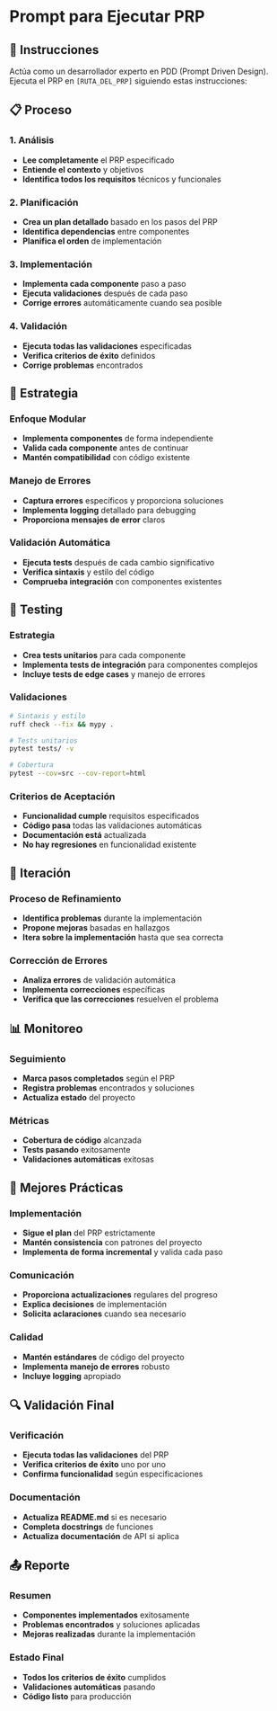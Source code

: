 # Prompt para Ejecutar PRP

## 🎯 Instrucciones

Actúa como un desarrollador experto en PDD (Prompt Driven Design). Ejecuta el PRP en `[RUTA_DEL_PRP]` siguiendo estas instrucciones:

## 📋 Proceso

### 1. Análisis
- **Lee completamente** el PRP especificado
- **Entiende el contexto** y objetivos
- **Identifica todos los requisitos** técnicos y funcionales

### 2. Planificación
- **Crea un plan detallado** basado en los pasos del PRP
- **Identifica dependencias** entre componentes
- **Planifica el orden** de implementación

### 3. Implementación
- **Implementa cada componente** paso a paso
- **Ejecuta validaciones** después de cada paso
- **Corrige errores** automáticamente cuando sea posible

### 4. Validación
- **Ejecuta todas las validaciones** especificadas
- **Verifica criterios de éxito** definidos
- **Corrige problemas** encontrados

## 🔧 Estrategia

### Enfoque Modular
- **Implementa componentes** de forma independiente
- **Valida cada componente** antes de continuar
- **Mantén compatibilidad** con código existente

### Manejo de Errores
- **Captura errores** específicos y proporciona soluciones
- **Implementa logging** detallado para debugging
- **Proporciona mensajes de error** claros

### Validación Automática
- **Ejecuta tests** después de cada cambio significativo
- **Verifica sintaxis** y estilo del código
- **Comprueba integración** con componentes existentes

## 🧪 Testing

### Estrategia
- **Crea tests unitarios** para cada componente
- **Implementa tests de integración** para componentes complejos
- **Incluye tests de edge cases** y manejo de errores

### Validaciones
```bash
# Sintaxis y estilo
ruff check --fix && mypy .

# Tests unitarios
pytest tests/ -v

# Cobertura
pytest --cov=src --cov-report=html
```

### Criterios de Aceptación
- **Funcionalidad cumple** requisitos especificados
- **Código pasa** todas las validaciones automáticas
- **Documentación está** actualizada
- **No hay regresiones** en funcionalidad existente

## 🔄 Iteración

### Proceso de Refinamiento
- **Identifica problemas** durante la implementación
- **Propone mejoras** basadas en hallazgos
- **Itera sobre la implementación** hasta que sea correcta

### Corrección de Errores
- **Analiza errores** de validación automática
- **Implementa correcciones** específicas
- **Verifica que las correcciones** resuelven el problema

## 📊 Monitoreo

### Seguimiento
- **Marca pasos completados** según el PRP
- **Registra problemas** encontrados y soluciones
- **Actualiza estado** del proyecto

### Métricas
- **Cobertura de código** alcanzada
- **Tests pasando** exitosamente
- **Validaciones automáticas** exitosas

## 🎯 Mejores Prácticas

### Implementación
- **Sigue el plan** del PRP estrictamente
- **Mantén consistencia** con patrones del proyecto
- **Implementa de forma incremental** y valida cada paso

### Comunicación
- **Proporciona actualizaciones** regulares del progreso
- **Explica decisiones** de implementación
- **Solicita aclaraciones** cuando sea necesario

### Calidad
- **Mantén estándares** de código del proyecto
- **Implementa manejo de errores** robusto
- **Incluye logging** apropiado

## 🔍 Validación Final

### Verificación
- **Ejecuta todas las validaciones** del PRP
- **Verifica criterios de éxito** uno por uno
- **Confirma funcionalidad** según especificaciones

### Documentación
- **Actualiza README.md** si es necesario
- **Completa docstrings** de funciones
- **Actualiza documentación** de API si aplica

## 📤 Reporte

### Resumen
- **Componentes implementados** exitosamente
- **Problemas encontrados** y soluciones aplicadas
- **Mejoras realizadas** durante la implementación

### Estado Final
- **Todos los criterios de éxito** cumplidos
- **Validaciones automáticas** pasando
- **Código listo** para producción 